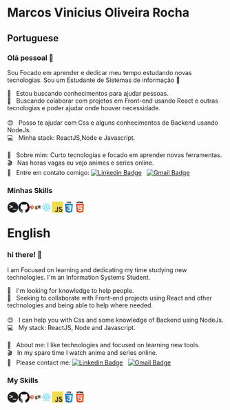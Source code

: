 <!--
**marcosvinirocha/marcosvinirocha** is a ✨ _special_ ✨ repository because its `README.md` (this file) appears on your GitHub profile.

Here are some ideas to get you started:

- 🔭 I’m currently working on ...
- 🌱 I’m currently learning ...
- 👯 I’m looking to collaborate on ...
- 🤔 I’m looking for help with ...
- 💬 Ask me about ...
- 📫 How to reach me: ...
- 😄 Pronouns: ...
- ⚡ Fun fact: ...
-->

# Marcos Vinicius Oliveira Rocha

## Portuguese

### Olá pessoal 👋

Sou Focado em aprender e dedicar meu tempo estudando novas tecnologias.
Sou um Estudante de Sistemas de informação 📓

:rocket: &nbsp; Estou buscando conhecimentos para ajudar pessoas.
<br/> :purple_heart: &nbsp; Buscando colaborar com projetos em Front-end usando React e outras tecnologias e poder ajudar onde houver necessidade.
<br/>
<br/> :blush: &nbsp; Posso te ajudar com Css e alguns conhecimentos de Backend usando NodeJs.
<br/> :computer: &nbsp; Minha stack: ReactJS,Node e Javascript.
<br/>
<br/> 💬 &nbsp; Sobre mim: Curto tecnologias e focado em aprender novas ferramentas.   <br/> 🎬  &nbsp; Nas horas vagas eu vejo animes e series online.
<br/> :email: &nbsp; Entre em contato comigo: [![Linkedin Badge](https://img.shields.io/badge/-Marcosudia1256-blue?style=flat-square&logo=Linkedin&logoColor=white&link=https://www.linkedin.com/in/marcosudia1256/)](https://www.linkedin.com/in/marcosudia1256/)
&nbsp;
[![Gmail Badge](https://img.shields.io/badge/-marcosvinicius.udia1256@gmail.com-c14438?style=flat-square&logo=Gmail&logoColor=white&link=mailto:marcosvinicius.udia1256@gmail.com)](mailto:marcosudia.1256@gmail.com)

### Minhas Skills

<img align="left" alt="HTML5" width="26px" src="https://raw.githubusercontent.com/github/explore/80688e429a7d4ef2fca1e82350fe8e3517d3494d/topics/terminal/terminal.png" />
<img align="left" alt="GitHub" width="26px" src="https://raw.githubusercontent.com/github/explore/78df643247d429f6cc873026c0622819ad797942/topics/github/github.png" />
<img align="left" alt="Git" width="26px" src="https://raw.githubusercontent.com/github/explore/80688e429a7d4ef2fca1e82350fe8e3517d3494d/topics/git/git.png" />
<img align="left" alt="React" width="26px" src="https://raw.githubusercontent.com/github/explore/80688e429a7d4ef2fca1e82350fe8e3517d3494d/topics/react/react.png" />
<img align="left" alt="JavaScript" width="26px" src="https://raw.githubusercontent.com/github/explore/80688e429a7d4ef2fca1e82350fe8e3517d3494d/topics/javascript/javascript.png" />
<img align="left" alt="CSS3" width="26px" src="https://raw.githubusercontent.com/github/explore/80688e429a7d4ef2fca1e82350fe8e3517d3494d/topics/css/css.png" />
<img align="left" alt="HTML5" width="26px" src="https://raw.githubusercontent.com/github/explore/80688e429a7d4ef2fca1e82350fe8e3517d3494d/topics/html/html.png" />


<br>

# English

### hi there! 👋

I am Focused on learning and dedicating my time studying new technologies.
I'm an Information Systems Student.


:rocket: &nbsp; I'm looking for knowledge to help people.
<br/> :purple_heart: &nbsp; Seeking to collaborate with Front-end projects using React and other technologies and being able to help where needed.
<br/>
<br/> :blush: &nbsp; I can help you with Css and some knowledge of Backend using NodeJs.
<br/> :computer: &nbsp; My stack: ReactJS, Node and Javascript.
<br/>
<br/> 💬 &nbsp; About me: I like technologies and focused on learning new tools.  <br/> 🎬  &nbsp; In my spare time I watch anime and series online.
<br/> :email: &nbsp; Please contact me: [![Linkedin Badge](https://img.shields.io/badge/-Marcosudia1256-blue?style=flat-square&logo=Linkedin&logoColor=white&link=https://www.linkedin.com/in/marcosudia1256/)](https://www.linkedin.com/in/marcosudia1256/)
&nbsp;
[![Gmail Badge](https://img.shields.io/badge/-marcosvinicius.udia1256@gmail.com-c14438?style=flat-square&logo=Gmail&logoColor=white&link=mailto:marcosvinicius.udia1256@gmail.com)](mailto:marcosudia.1256@gmail.com)

### My Skills

<img align="left" alt="HTML5" width="26px" src="https://raw.githubusercontent.com/github/explore/80688e429a7d4ef2fca1e82350fe8e3517d3494d/topics/terminal/terminal.png" />
<img align="left" alt="GitHub" width="26px" src="https://raw.githubusercontent.com/github/explore/78df643247d429f6cc873026c0622819ad797942/topics/github/github.png" />
<img align="left" alt="Git" width="26px" src="https://raw.githubusercontent.com/github/explore/80688e429a7d4ef2fca1e82350fe8e3517d3494d/topics/git/git.png" />
<img align="left" alt="React" width="26px" src="https://raw.githubusercontent.com/github/explore/80688e429a7d4ef2fca1e82350fe8e3517d3494d/topics/react/react.png" />
<img align="left" alt="JavaScript" width="26px" src="https://raw.githubusercontent.com/github/explore/80688e429a7d4ef2fca1e82350fe8e3517d3494d/topics/javascript/javascript.png" />
<img align="left" alt="CSS3" width="26px" src="https://raw.githubusercontent.com/github/explore/80688e429a7d4ef2fca1e82350fe8e3517d3494d/topics/css/css.png" />
<img align="left" alt="HTML5" width="26px" src="https://raw.githubusercontent.com/github/explore/80688e429a7d4ef2fca1e82350fe8e3517d3494d/topics/html/html.png" />